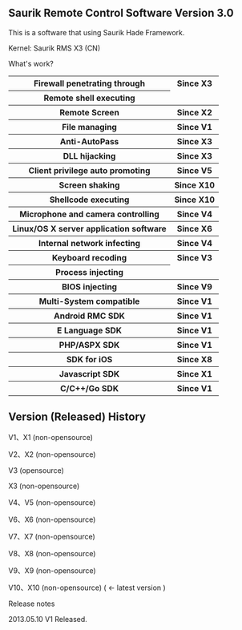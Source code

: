 <p><H2>Saurik Remote Control Software Version 3.0</H2></p>
<p>This is a software that using Saurik Hade Framework.</p>
<p>Kernel: Saurik RMS X3 (CN)</p>
<p>What's work?</p>
<table>
	<tr>
		<th>Firewall penetrating through</th>
		<th>Since X3</th>
	</tr>
	<tr><th>Remote shell executing</th></tr>
	<tr><th>Remote Screen</th><th>Since X2</th></tr>
	<tr><th>File managing</th><th>Since V1</th></tr>
	<tr><th>Anti-AutoPass</th><th>Since X3</th></tr>
	<tr><th>DLL hijacking</th><th>Since X3</th></tr>
	<tr><th>Client privilege auto promoting</th><th>Since V5</th></tr>
	<tr><th>Screen shaking</th><th>Since X10</th></tr>
	<tr><th>Shellcode executing</th><th>Since X10</th></tr>
	<tr><th>Microphone and camera controlling</th><th>Since V4</th></tr>
	<tr><th>Linux/OS X server application software</th><th>Since X6</th></tr>
	<tr><th>Internal network infecting</th><th>Since V4</th></tr>
	<tr><th>Keyboard recoding</th><th>Since V3</th></tr>
	<tr><th>Process injecting</th></tr>
	<tr><th>BIOS injecting</th><th>Since V9</th></tr>
	<tr><th>Multi-System compatible</th><th>Since V1</th></tr>
	<tr><th>Android RMC SDK</th><th>Since V1</th></tr>
	<tr><th>E Language SDK</th><th>Since V1</th></tr>
	<tr><th>PHP/ASPX SDK</th><th>Since V1</th></tr>
	<tr><th>SDK for iOS</th><th>Since X8</th></tr>
	<tr><th>Javascript SDK</th><th>Since X1</th></tr>
	<tr><th>C/C++/Go SDK</th><th>Since V1</th></tr>
</table>

<p><H2>Version (Released) History</H2></p>
<p>V1、X1 (non-opensource)</p>
<p>V2、X2 (non-opensource)</p>
<p>V3 (opensource)</p>
<p>X3 (non-opensource)</p>
<p>V4、V5 (non-opensource)</p>
<p>V6、X6 (non-opensource)</p>
<p>V7、X7 (non-opensource)</p>
<p>V8、X8 (non-opensource)</p>
<p>V9、X9 (non-opensource)</p>
<p>V10、X10 (non-opensource) ( <- latest version )</p>

<p>Release notes</p>
<p>2013.05.10 V1 Released.</p>